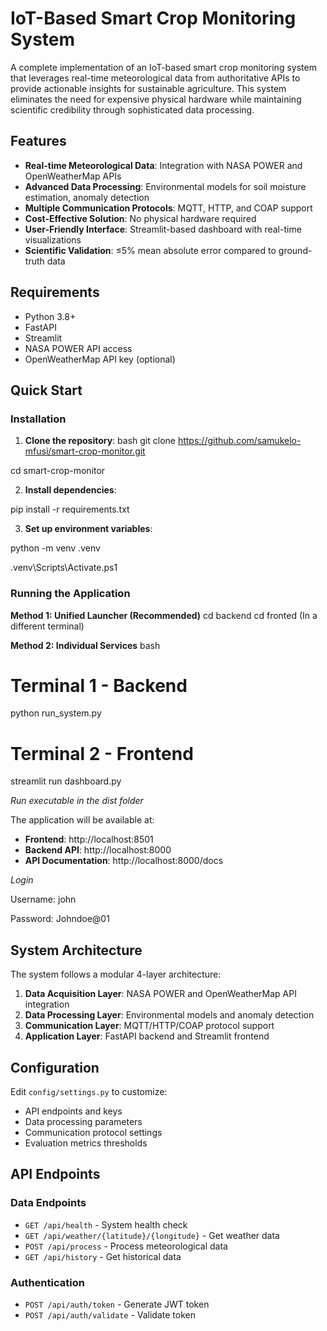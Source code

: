 # IoT-Based Smart Crop Monitoring System

A complete implementation of an IoT-based smart crop monitoring system that leverages real-time meteorological data from authoritative APIs to provide actionable insights for sustainable agriculture. This system eliminates the need for expensive physical hardware while maintaining scientific credibility through sophisticated data processing.

## Features

- **Real-time Meteorological Data**: Integration with NASA POWER and OpenWeatherMap APIs
- **Advanced Data Processing**: Environmental models for soil moisture estimation, anomaly detection
- **Multiple Communication Protocols**: MQTT, HTTP, and COAP support
- **Cost-Effective Solution**: No physical hardware required
- **User-Friendly Interface**: Streamlit-based dashboard with real-time visualizations
- **Scientific Validation**: ≤5% mean absolute error compared to ground-truth data

## Requirements

- Python 3.8+
- FastAPI
- Streamlit
- NASA POWER API access
- OpenWeatherMap API key (optional)

## Quick Start

### Installation

1. **Clone the repository**:
bash
git clone https://github.com/samukelo-mfusi/smart-crop-monitor.git

cd smart-crop-monitor


2. **Install dependencies**:
   
pip install -r requirements.txt


3. **Set up environment variables**:

python -m venv .venv       

.venv\Scripts\Activate.ps1
  


### Running the Application

**Method 1: Unified Launcher (Recommended)**
cd backend 
cd fronted (In a different terminal)


**Method 2: Individual Services**
bash
# Terminal 1 - Backend
python run_system.py   

# Terminal 2 - Frontend
streamlit run dashboard.py

*Run executable in the dist folder*

The application will be available at:
- **Frontend**: http://localhost:8501
- **Backend API**: http://localhost:8000
- **API Documentation**: http://localhost:8000/docs


*Login* 

Username: john

Password: Johndoe@01

## System Architecture

The system follows a modular 4-layer architecture:

1. **Data Acquisition Layer**: NASA POWER and OpenWeatherMap API integration
2. **Data Processing Layer**: Environmental models and anomaly detection
3. **Communication Layer**: MQTT/HTTP/COAP protocol support
4. **Application Layer**: FastAPI backend and Streamlit frontend

## Configuration

Edit `config/settings.py` to customize:

- API endpoints and keys
- Data processing parameters
- Communication protocol settings
- Evaluation metrics thresholds

## API Endpoints

### Data Endpoints
- `GET /api/health` - System health check
- `GET /api/weather/{latitude}/{longitude}` - Get weather data
- `POST /api/process` - Process meteorological data
- `GET /api/history` - Get historical data

### Authentication
- `POST /api/auth/token` - Generate JWT token
- `POST /api/auth/validate` - Validate token
